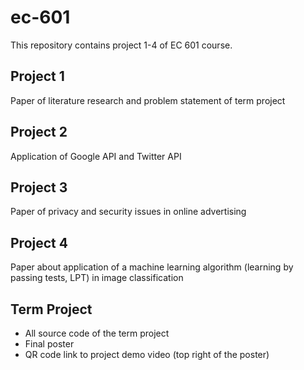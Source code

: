 # ec-601
This repository contains project 1-4 of EC 601 course.
## Project 1
Paper of literature research and problem statement of term project
## Project 2
Application of Google API and Twitter API
## Project 3
Paper of privacy and security issues in online advertising
## Project 4
Paper about application of a machine learning algorithm (learning by passing tests, LPT) in image classification
## Term Project
- All source code of the term project
- Final poster
- QR code link to project demo video (top right of the poster)
